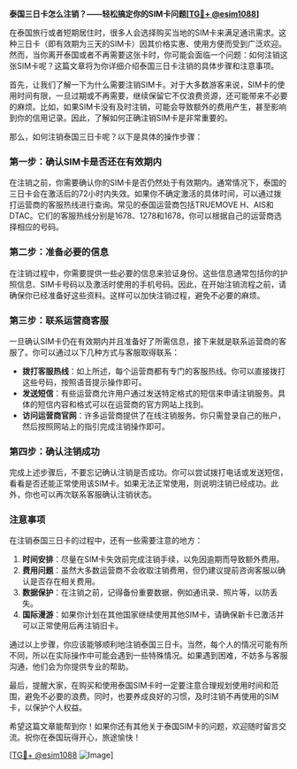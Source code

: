 **泰国三日卡怎么注销？——轻松搞定你的SIM卡问题[[TG💪+ @esim1088](https://t.me/s/esim1088)]**

在泰国旅行或者短期居住时，很多人会选择购买当地的SIM卡来满足通讯需求。这种三日卡（即有效期为三天的SIM卡）因其价格实惠、使用方便而受到广泛欢迎。然而，当你离开泰国或者不再需要这张卡时，你可能会面临一个问题：如何注销这张SIM卡呢？这篇文章将为你详细介绍泰国三日卡注销的具体步骤和注意事项。

首先，让我们了解一下为什么需要注销SIM卡。对于大多数游客来说，SIM卡的使用时间有限，一旦过期或不再需要，继续保留它不仅浪费资源，还可能带来不必要的麻烦。比如，如果SIM卡没有及时注销，可能会导致额外的费用产生，甚至影响到你的信用记录。因此，了解如何正确注销SIM卡是非常重要的。

那么，如何注销泰国三日卡呢？以下是具体的操作步骤：

### 第一步：确认SIM卡是否还在有效期内

在注销之前，你需要确认你的SIM卡是否仍然处于有效期内。通常情况下，泰国的三日卡会在激活后的72小时内失效。如果你不确定激活的具体时间，可以通过拨打运营商的客服热线进行查询。常见的泰国运营商包括TRUEMOVE H、AIS和DTAC。它们的客服热线分别是1678、1278和1678，你可以根据自己的运营商选择相应的号码。

### 第二步：准备必要的信息

在注销过程中，你需要提供一些必要的信息来验证身份。这些信息通常包括你的护照信息、SIM卡号码以及激活时使用的手机号码。因此，在开始注销流程之前，请确保你已经准备好这些资料。这样可以加快注销过程，避免不必要的麻烦。

### 第三步：联系运营商客服

一旦确认SIM卡仍在有效期内并且准备好了所需信息，接下来就是联系运营商的客服了。你可以通过以下几种方式与客服取得联系：

- **拨打客服热线**：如上所述，每个运营商都有专门的客服热线。你可以直接拨打这些号码，按照语音提示操作即可。
- **发送短信**：有些运营商允许用户通过发送特定格式的短信来申请注销服务。具体的短信内容和格式可以在运营商的官方网站上找到。
- **访问运营商官网**：许多运营商提供了在线注销服务。你只需登录自己的账户，然后按照网站上的指引完成注销操作即可。

### 第四步：确认注销成功

完成上述步骤后，不要忘记确认注销是否成功。你可以尝试拨打电话或发送短信，看看是否还能正常使用该SIM卡。如果无法正常使用，则说明注销已经成功。此外，你也可以再次联系客服确认注销状态。

### 注意事项

在注销泰国三日卡的过程中，还有一些需要注意的地方：

1. **时间安排**：尽量在SIM卡失效前完成注销手续，以免因逾期而导致额外费用。
2. **费用问题**：虽然大多数运营商不会收取注销费用，但仍建议提前咨询客服以确认是否存在相关费用。
3. **数据保护**：在注销之前，记得备份重要数据，例如通讯录、照片等，以防丢失。
4. **国际漫游**：如果你计划在其他国家继续使用其他SIM卡，请确保新卡已激活并可以正常使用后再注销旧卡。

通过以上步骤，你应该能够顺利地注销泰国三日卡。当然，每个人的情况可能有所不同，所以在实际操作中可能会遇到一些特殊情况。如果遇到困难，不妨多与客服沟通，他们会为你提供专业的帮助。

最后，提醒大家，在购买和使用泰国SIM卡时一定要注意合理规划使用时间和范围，避免不必要的浪费。同时，也要养成良好的习惯，及时注销不再使用的SIM卡，以保护个人权益。

希望这篇文章能帮到你！如果你还有其他关于泰国SIM卡的问题，欢迎随时留言交流。祝你在泰国玩得开心，旅途愉快！

[[TG💪+ @esim1088](https://t.me/s/esim1088) ![Image](https://i.postimg.cc/4NQfJmqS/Snipaste-2025-05-13-00-14-12.png)]